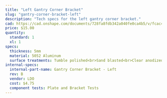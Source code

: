 ```yaml
---
title: "Left Gantry Corner Bracket"
slug: "gantry-corner-bracket-left"
description: "Tech specs for the left gantry corner bracket."
cad: https://cad.onshape.com/documents/728fa8fdb342a040fe0ca4b5/v/fcac47a2f3efc3322f9ac0fa/e/03fb82b93fa43784032056d6
price: $15.00
quantity:
  standard: 1
  xl: 1
specs:
  thickness: 5mm
  material: 5052 Aluminum
  surface treatments: Tumble polished<br>Sand blasted<br>Clear anodized
internal-specs:
  internal-part-name: Gantry Corner Bracket - Left
  rev: B
  vendor: LDO
  cost: $4.75
  component tests: Plate and Bracket Tests
---
```


